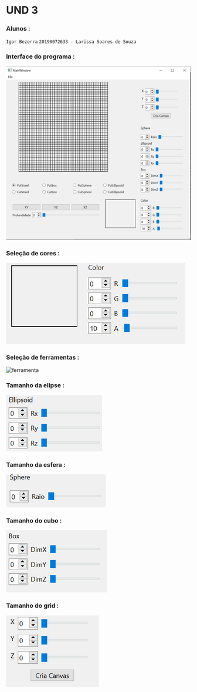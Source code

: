 # UND 3

### Alunos : 
`Igor Bezerra` 
`20190072633 - Larissa Soares de Souza`

### Interface do programa :
![interface](https://github.com/eumau/Unidade3PA/blob/main/figura%201%20PAu3.PNG)

### Seleção de cores :
![cores](https://github.com/eumau/Unidade3PA/blob/main/sele%C3%A7ao%20de%20cores.PNG)

### Seleção de ferramentas :
![ferramenta](https://github.com/eumau/Unidade3PA/blob/main/sele%C3%A7ao%20de%20ferramenta.PNG)

### Tamanho da elipse :
![eipse](https://github.com/eumau/Unidade3PA/blob/main/tamanho%20da%20elipse.PNG)

### Tamanho da esfera :
![esfera](https://github.com/eumau/Unidade3PA/blob/main/tamanho%20da%20esfera.PNG)

### Tamanho do cubo :
![cubo](https://github.com/eumau/Unidade3PA/blob/main/tamanho%20do%20cubo.PNG)

### Tamanho do grid :
![grid](https://github.com/eumau/Unidade3PA/blob/main/tamanho%20do%20grid.PNG)
